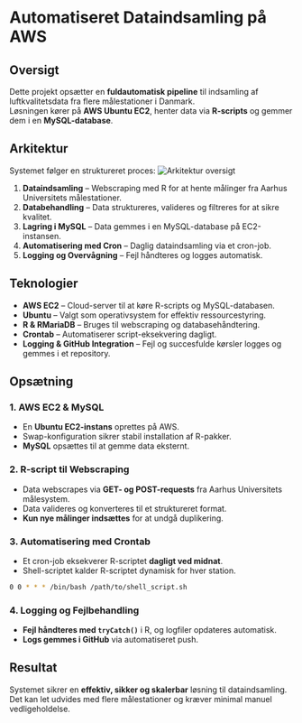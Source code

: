 # Automatiseret Dataindsamling på AWS

## Oversigt
Dette projekt opsætter en **fuldautomatisk pipeline** til indsamling af luftkvalitetsdata fra flere målestationer i Danmark.  
Løsningen kører på **AWS Ubuntu EC2**, henter data via **R-scripts** og gemmer dem i en **MySQL-database**.

## Arkitektur
Systemet følger en struktureret proces:
![Arkitektur oversigt](Images/Overview)

1. **Dataindsamling** – Webscraping med R for at hente målinger fra Aarhus Universitets målestationer.
2. **Databehandling** – Data struktureres, valideres og filtreres for at sikre kvalitet.
3. **Lagring i MySQL** – Data gemmes i en MySQL-database på EC2-instansen.
4. **Automatisering med Cron** – Daglig dataindsamling via et cron-job.
5. **Logging og Overvågning** – Fejl håndteres og logges automatisk.

## Teknologier
- **AWS EC2** – Cloud-server til at køre R-scripts og MySQL-databasen.
- **Ubuntu** – Valgt som operativsystem for effektiv ressourcestyring.
- **R & RMariaDB** – Bruges til webscraping og databasehåndtering.
- **Crontab** – Automatiserer script-eksekvering dagligt.
- **Logging & GitHub Integration** – Fejl og succesfulde kørsler logges og gemmes i et repository.

## Opsætning

### 1. AWS EC2 & MySQL
- En **Ubuntu EC2-instans** oprettes på AWS.
- Swap-konfiguration sikrer stabil installation af R-pakker.
- **MySQL** opsættes til at gemme data eksternt.

### 2. R-script til Webscraping
- Data webscrapes via **GET- og POST-requests** fra Aarhus Universitets målesystem.
- Data valideres og konverteres til et struktureret format.
- **Kun nye målinger indsættes** for at undgå duplikering.

### 3. Automatisering med Crontab
- Et cron-job eksekverer R-scriptet **dagligt ved midnat**.
- Shell-scriptet kalder R-scriptet dynamisk for hver station.
```sh
0 0 * * * /bin/bash /path/to/shell_script.sh
```
### 4. Logging og Fejlbehandling
- **Fejl håndteres med `tryCatch()`** i R, og logfiler opdateres automatisk.
- **Logs gemmes i GitHub** via automatiseret push.

## Resultat
Systemet sikrer en **effektiv, sikker og skalerbar** løsning til dataindsamling.  
Det kan let udvides med flere målestationer og kræver minimal manuel vedligeholdelse.
